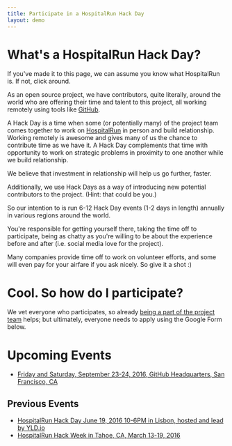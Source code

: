 ```yaml
---
title: Participate in a HospitalRun Hack Day
layout: demo
---
```


# What's a HospitalRun Hack Day?
If you've made it to this page, we can assume you know what HospitalRun is. If not, click around. 

As an open source project, we have contributors, quite literally, around the world who are offering their time and talent to this project, all working remotely using tools like [GitHub](https://github.com/HospitalRun). 

A Hack Day is a time when some (or potentially many) of the project team comes together to work on [HospitalRun](https://github.com/HospitalRun) in person and build relationship. Working remotely is awesome and gives many of us the chance to contribute time as we have it. A Hack Day complements that time with opportunity to work on strategic problems in proximity to one another while we build relationship. 

We believe that investment in relationship will help us go further, faster.

Additionally, we use Hack Days as a way of introducing new potential contributors to the project. (Hint: that could be you.)

So our intention to is run 6-12 Hack Day events (1-2 days in length) annually in various regions around the world. 

You're responsible for getting yourself there, taking the time off to participate, being as chatty as you're willing to be about the experience before and after (i.e. social media love for the project).

Many companies provide time off to work on volunteer efforts, and some will even pay for your airfare if you ask nicely. So give it a shot :)

# Cool. So how do I participate?
We vet everyone who participates, so already [being a part of the project team](https://github.com/HospitalRun/hospitalrun-frontend/blob/master/.github/CONTRIBUTING.md) helps; but ultimately, everyone needs to apply using the Google Form below.

# Upcoming Events
- <a href="https://docs.google.com/forms/d/e/1FAIpQLScY8IzsHNXuSnwJamdOosE2ZTVBAfG4UO3hDotudUDtq3Ld9w/viewform" target="_blank">Friday and Saturday, September 23-24, 2016, GitHub Headquarters, San Francisco, CA</a>

## Previous Events
- <a href="/lisbon" class="nav-link" target="_blank">HospitalRun Hack Day June 19, 2016 10-6PM in Lisbon, hosted and lead by YLD.io</a>
- <a href="/hack-week" class="nav-link" target="_blank">HospitalRun Hack Week in Tahoe, CA, March 13-19, 2016</a>